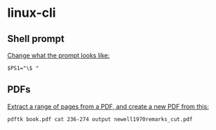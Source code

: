 # linux-cli

## Shell prompt

[Change what the prompt looks like:](https://www.cyberciti.biz/tips/howto-linux-unix-bash-shell-setup-prompt.html)

`$PS1="\$ "`

## PDFs

[Extract a range of pages from a PDF, and create a new PDF from this:](https://www.shellhacks.com/split-pdf-file-linux-command-line/)

`pdftk book.pdf cat 236-274 output newell1970remarks_cut.pdf`


